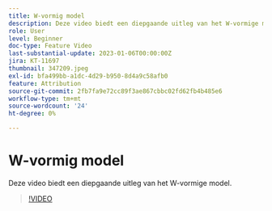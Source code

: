 ```yaml
---
title: W-vormig model
description: Deze video biedt een diepgaande uitleg van het W-vormige model.
role: User
level: Beginner
doc-type: Feature Video
last-substantial-update: 2023-01-06T00:00:00Z
jira: KT-11697
thumbnail: 347209.jpeg
exl-id: bfa499bb-a1dc-4d29-b950-8d4a9c58afb0
feature: Attribution
source-git-commit: 2fb7fa9e72cc89f3ae867cbbc02fd62fb4b485e6
workflow-type: tm+mt
source-wordcount: '24'
ht-degree: 0%

---
```


# W-vormig model

Deze video biedt een diepgaande uitleg van het W-vormige model.

>[!VIDEO](https://video.tv.adobe.com/v/347209/?quality=12&learn=on)
